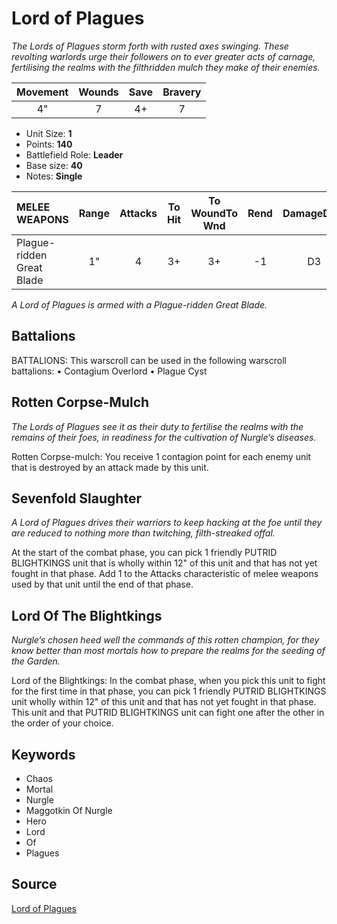 # Lord of Plagues

_The Lords of Plagues storm forth with rusted axes swinging. These revolting warlords urge their followers on to ever greater acts of carnage, fertilising the realms with the filthridden mulch they make of their enemies._


| Movement | Wounds | Save | Bravery |
|:--------:|:------:|:----:|:-------:|
| 4" | 7 | 4+ | 7 |

* Unit Size: **1**
* Points: **140**
* Battlefield Role: **Leader**
* Base size: **40**
* Notes: **Single**

| MELEE WEAPONS | Range | Attacks | To Hit | To WoundTo Wnd | Rend | DamageDmg |
|:---|:--:|:--:|:--:|:--:|:--:|:--:|
| Plague-ridden Great Blade | 1" | 4 | 3+ | 3+ | -1 | D3 |


_A Lord of Plagues is armed with a Plague-ridden Great Blade._

## Battalions

BATTALIONS: This warscroll can be used in the following warscroll battalions: • Contagium Overlord • Plague Cyst

## Rotten Corpse-Mulch

_The Lords of Plagues see it as their duty to fertilise the realms with the remains of their foes, in readiness for the cultivation of Nurgle’s diseases._

Rotten Corpse-mulch: You receive 1 contagion point for each enemy unit that is destroyed by an attack made by this unit.

## Sevenfold Slaughter

_A Lord of Plagues drives their warriors to keep hacking at the foe until they are reduced to nothing more than twitching, filth-streaked offal._

At the start of the combat phase, you can pick 1 friendly PUTRID BLIGHTKINGS unit that is wholly within 12" of this unit and that has not yet fought in that phase. Add 1 to the Attacks characteristic of melee weapons used by that unit until the end of that phase.

## Lord Of The Blightkings

_Nurgle’s chosen heed well the commands of this rotten champion, for they know better than most mortals how to prepare the realms for the seeding of the Garden._

Lord of the Blightkings: In the combat phase, when you pick this unit to fight for the first time in that phase, you can pick 1 friendly PUTRID BLIGHTKINGS unit wholly within 12" of this unit and that has not yet fought in that phase. This unit and that PUTRID BLIGHTKINGS unit can fight one after the other in the order of your choice.

## Keywords

* Chaos
* Mortal
* Nurgle
* Maggotkin Of Nurgle
* Hero
* Lord
* Of
* Plagues


## Source

[Lord of Plagues](https://wahapedia.ru/aos3/factions/maggotkin-of-nurgle/Lord-of-Plagues)
